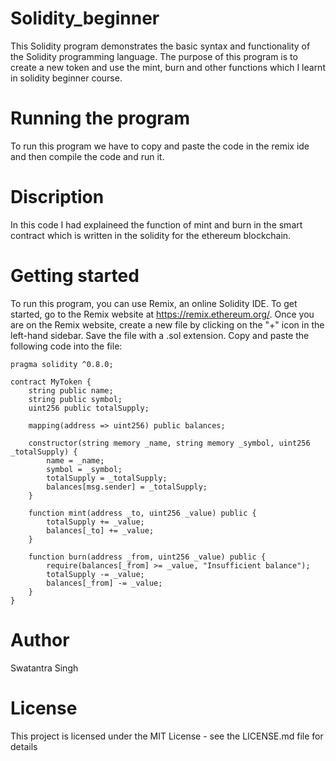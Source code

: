# Solidity_beginner

This Solidity program demonstrates the basic syntax and functionality of the Solidity programming language. The purpose of this program is to create a new token and use the mint, burn and other functions which I learnt in solidity beginner course.

# Running the program
To run this program we have to copy and paste the code in the remix ide and then compile the code and run it.

# Discription
In this code I had explaineed the function of mint and burn in the smart contract which is written in the solidity for the ethereum blockchain.

# Getting started 
To run this program, you can use Remix, an online Solidity IDE. To get started, go to the Remix website at https://remix.ethereum.org/.
Once you are on the Remix website, create a new file by clicking on the "+" icon in the left-hand sidebar. Save the file with a .sol extension. Copy and paste the following code into the file:

    pragma solidity ^0.8.0;
    
    contract MyToken {
        string public name;
        string public symbol;
        uint256 public totalSupply;
    
        mapping(address => uint256) public balances;
    
        constructor(string memory _name, string memory _symbol, uint256 _totalSupply) {
            name = _name;
            symbol = _symbol;
            totalSupply = _totalSupply;
            balances[msg.sender] = _totalSupply;
        }
    
        function mint(address _to, uint256 _value) public {
            totalSupply += _value;
            balances[_to] += _value;
        }
    
        function burn(address _from, uint256 _value) public {
            require(balances[_from] >= _value, "Insufficient balance");
            totalSupply -= _value;
            balances[_from] -= _value;
        }
    }

 # Author
 Swatantra Singh

 # License
 This project is licensed under the MIT License - see the LICENSE.md file for details
